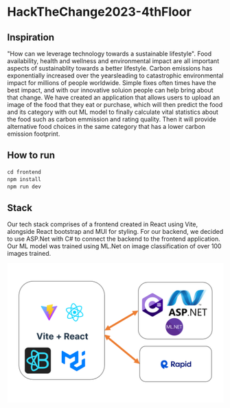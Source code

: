 # HackTheChange2023-4thFloor

## Inspiration
"How can we leverage technology towards a sustainable lifestyle". 
Food availability, health and wellness and environmental impact are all important aspects of sustainablity towards a better lifestyle. Carbon emissions has exponentially increased over the yearsleading to catastrophic environmental impact for millions of people worldwide. Simple fixes often times have the best impact, and with our innovative soluion people can help bring about that change. We have created an application that allows users to upload an image of the food that they eat or purchase, which will then predict the food and its category with out ML model to finally calculate vital statistics about the food such as carbon emmission and rating quality. Then it will provide alternative food choices in the same category that has a lower carbon emission footprint.


## How to run

```js
cd frontend
npm install 
npm run dev
```


## Stack

Our tech stack comprises of a frontend created in React using Vite, alongside React bootstrap and MUI for styling. For our backend, we decided to use ASP.Net with C# to connect the backend to the frontend application. Our ML model was trained using ML.Net on image classification of over 100 images trained.

![Alt text](image.png)
